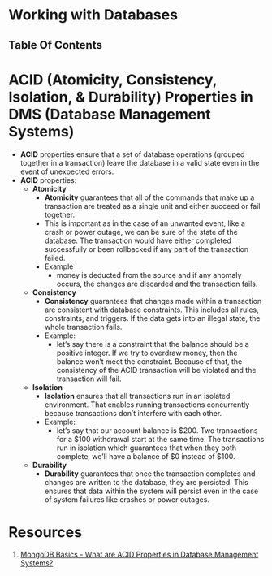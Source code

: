 # Working with Databases

## Table Of Contents

# ACID (Atomicity, Consistency, Isolation, & Durability) Properties in DMS (Database Management Systems)

- **ACID** properties ensure that a set of database operations (grouped together in a transaction) leave the database in a valid state even in the event of unexpected errors.
- **ACID** properties:
  - **Atomicity**
    - **Atomicity** guarantees that all of the commands that make up a transaction are treated as a single unit and either succeed or fail together.
    - This is important as in the case of an unwanted event, like a crash or power outage, we can be sure of the state of the database. The transaction would have either completed successfully or been rollbacked if any part of the transaction failed.
    - Example
      - money is deducted from the source and if any anomaly occurs, the changes are discarded and the transaction fails.
  - **Consistency**
    - **Consistency** guarantees that changes made within a transaction are consistent with database constraints. This includes all rules, constraints, and triggers. If the data gets into an illegal state, the whole transaction fails.
    - Example:
      - let’s say there is a constraint that the balance should be a positive integer. If we try to overdraw money, then the balance won’t meet the constraint. Because of that, the consistency of the ACID transaction will be violated and the transaction will fail.
  - **Isolation**
    - **Isolation** ensures that all transactions run in an isolated environment. That enables running transactions concurrently because transactions don’t interfere with each other.
    - Example:
      - let’s say that our account balance is $200. Two transactions for a $100 withdrawal start at the same time. The transactions run in isolation which guarantees that when they both complete, we’ll have a balance of $0 instead of $100.
  - **Durability**
    - **Durability** guarantees that once the transaction completes and changes are written to the database, they are persisted. This ensures that data within the system will persist even in the case of system failures like crashes or power outages.

# Resources

1. [MongoDB Basics - What are ACID Properties in Database Management Systems?](https://www.mongodb.com/basics/acid-transactions)
